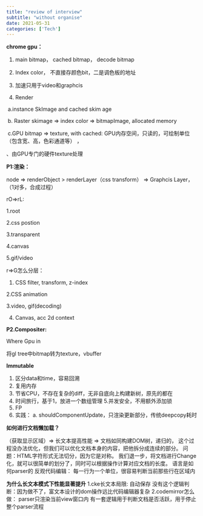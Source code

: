 ```yaml
---
title: "review of interview"
subtitle: "without organise"
date: 2021-05-31
categories: ['Tech']
---
```


**chrome gpu：**

1. main bitmap， cached bitmap， decode bitmap

2. Index color， 不直接存颜色bit，二是调色板的地址

3. 加速只用于video和graphcis

4. Render

​	a.instance SkImage and cached skim age

​	b. Raster skimage => index color => bitmapImage, allocated memory

​	c.GPU bitmap => texture, with cached: GPU内存空间，只读的，可绘制单位（包含宽、高，色彩通道等） ，

、由GPU专门的硬件texture处理

**P1:渲染：**

node => renderObject > renderLayer（css transform） => Graphcis Layer，（1对多，合成过程）

rO=>rL:

1.root

2.css postion

3.transparent

4.canvas

5.gif/video

r=>G怎么分层：

1. CSS filter, transform, z-index

2.CSS animation

3.video, gif(decoding)

4. Canvas, acc 2d context

**P2.Compositer:**

Where Gpu in

将gl tree中bitmap转为texture，vbuffer

**Immutable**

1. 区分data和time，容易回溯
2. 复用内存
3. 节省CPU，不存在复杂的diff，无非自底向上构建新树，原先的都在
4. 时间旅行，基于1，放进一个数组管理
  5.并发安全，不用额外添加锁
5. FP
6. 实践：
  a. shouldComponentUpdate，只渲染更新部分，传统deepcopy耗时

**如何进行文档懒加载？**

（获取显示区域）=> 长文本提高性能 => 文档如同构建DOM树，递归的， 这个过程没办法优化，但我们可以优化文档本身的内容，把他拆分成连续的部分。
问题：HTML字符形式无法切分，因为它是对称。
我们退一步，将文档进行Change化，就可以很简单的划分了，同时可以根据操作计算对应文档的长度。
语言是如何parser的
反观代码编辑：
每一行为一个单位，很容易判断当前那些行在区域内

**为什么长文本模式下性能显著提升**
1.cke长文本局限:
	自动保存
	没有这个逻辑判断：因为做不了，富文本设计的dom操作远比代码编辑器复杂
2.codemirror怎么做：
	parser只渲染当前view窗口内
	有一套逻辑用于判断文档是否活跃，用于停止整个parser流程

